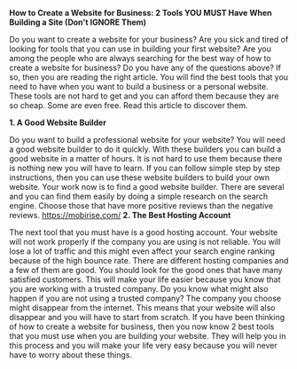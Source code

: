 **How to Create a Website for Business: 2 Tools YOU MUST Have When
Building a Site (Don't IGNORE Them)**

Do you want to create a website for your business? Are you sick and
tired of looking for tools that you can use in building your first
website? Are you among the people who are always searching for the best
way of how to create a website for business? Do you have any of the
questions above? If so, then you are reading the right article. You will
find the best tools that you need to have when you want to build a
business or a personal website. These tools are not hard to get and you
can afford them because they are so cheap. Some are even free. Read this
article to discover them.

**1. A Good Website Builder**

Do you want to build a professional website for your website? You will
need a good website builder to do it quickly. With these builders you
can build a good website in a matter of hours. It is not hard to use
them because there is nothing new you will have to learn. If you can
follow simple step by step instructions, then you can use these website
builders to build your own website. Your work now is to find a good
website builder. There are several and you can find them easily by doing
a simple research on the search engine. Choose those that have more
positive reviews than the negative reviews. <https://mobirise.com/> **2.
The Best Hosting Account**

The next tool that you must have is a good hosting account. Your website
will not work properly if the company you are using is not reliable. You
will lose a lot of traffic and this might even affect your search engine
ranking because of the high bounce rate. There are different hosting
companies and a few of them are good. You should look for the good ones
that have many satisfied customers. This will make your life easier
because you know that you are working with a trusted company. Do you
know what might also happen if you are not using a trusted company? The
company you choose might disappear from the internet. This means that
your website will also disappear and you will have to start from
scratch. If you have been thinking of how to create a website for
business, then you now know 2 best tools that you must use when you are
building your website. They will help you in this process and you will
make your life very easy because you will never have to worry about
these things.
